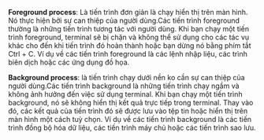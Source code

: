 **Foreground process**: Là tiến trình đơn giản là chạy hiển thị trên màn hình. Nó thực hiện bởi sự can thiệp của người dùng.Các tiến trình foreground thường là những tiến trình tương tác với người dùng. Khi bạn chạy một tiến trình foreground, terminal sẽ bị chặn và không thể sử dụng cho các tác vụ khác cho đến khi tiến trình đó hoàn thành hoặc bạn dừng nó bằng phím tắt Ctrl + C. Ví dụ về các tiến trình foreground là các lệnh nhập liệu, các trình biên dịch hoặc các ứng dụng đồ họa.

**Background process**: là tiến trình chạy dưới nền ko cần sự can thiệp của người dùng.Các tiến trình background là những tiến trình chạy ngầm và không ảnh hưởng đến việc sử dụng terminal. Khi bạn chạy một tiến trình background, nó sẽ không hiển thị kết quả trực tiếp trong terminal. Thay vào đó, các kết quả của tiến trình đó sẽ được lưu vào tệp tin hoặc hiển thị trên màn hình một cách tuỳ chọn. Ví dụ về các tiến trình background là các tiến trình đồng bộ hóa dữ liệu, các tiến trình máy chủ hoặc các tiến trình sao lưu.

